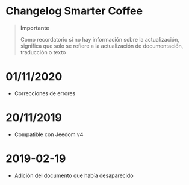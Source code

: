 # Changelog Smarter Coffee

>**Importante**
>
>Como recordatorio si no hay información sobre la actualización, significa que solo se refiere a la actualización de documentación, traducción o texto

# 01/11/2020

- Correcciones de errores

# 20/11/2019

- Compatible con Jeedom v4

# 2019-02-19

- Adición del documento que había desaparecido
